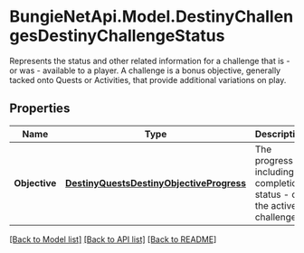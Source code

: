 # BungieNetApi.Model.DestinyChallengesDestinyChallengeStatus
Represents the status and other related information for a challenge that is - or was - available to a player.   A challenge is a bonus objective, generally tacked onto Quests or Activities, that provide additional variations on play.
## Properties

Name | Type | Description | Notes
------------ | ------------- | ------------- | -------------
**Objective** | [**DestinyQuestsDestinyObjectiveProgress**](DestinyQuestsDestinyObjectiveProgress.md) | The progress - including completion status - of the active challenge. | [optional] 

[[Back to Model list]](../README.md#documentation-for-models) [[Back to API list]](../README.md#documentation-for-api-endpoints) [[Back to README]](../README.md)

